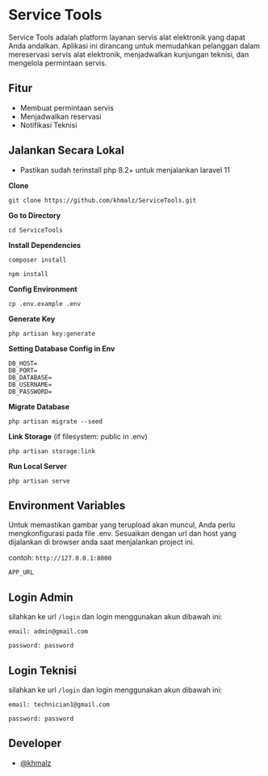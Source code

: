 # Service Tools

Service Tools adalah platform layanan servis alat elektronik yang dapat Anda andalkan. Aplikasi ini dirancang untuk memudahkan pelanggan dalam mereservasi servis alat elektronik, menjadwalkan kunjungan teknisi, dan mengelola permintaan servis.

## Fitur

-   Membuat permintaan servis
-   Menjadwalkan reservasi
-   Notifikasi Teknisi

## Jalankan Secara Lokal

-   Pastikan sudah terinstall php 8.2+ untuk menjalankan laravel 11

**Clone**

```shell
git clone https://github.com/khmalz/ServiceTools.git
```

**Go to Directory**

```shell
cd ServiceTools
```

**Install Dependencies**

```shell
composer install
```

```shell
npm install
```

**Config Environment**

```shell
cp .env.example .env
```

**Generate Key**

```shell
php artisan key:generate
```

**Setting Database Config in Env**

```
DB_HOST=
DB_PORT=
DB_DATABASE=
DB_USERNAME=
DB_PASSWORD=
```

**Migrate Database**

```shell
php artisan migrate --seed
```

**Link Storage** (if filesystem: public in .env)

```shell
php artisan storage:link
```

**Run Local Server**

```shell
php artisan serve
```

## Environment Variables

Untuk memastikan gambar yang terupload akan muncul, Anda perlu mengkonfigurasi pada file .env. Sesuaikan dengan url dan host yang dijalankan di browser anda saat menjalankan project ini.

contoh: `http://127.0.0.1:8000`

```
APP_URL
```

## Login Admin

silahkan ke url `/login` dan login menggunakan akun dibawah ini:

`email: admin@gmail.com`

`password: password`

## Login Teknisi

silahkan ke url `/login` dan login menggunakan akun dibawah ini:

`email: technician1@gmail.com`

`password: password`

## Developer

-   [@khmalz](https://github.com/khmalz)
